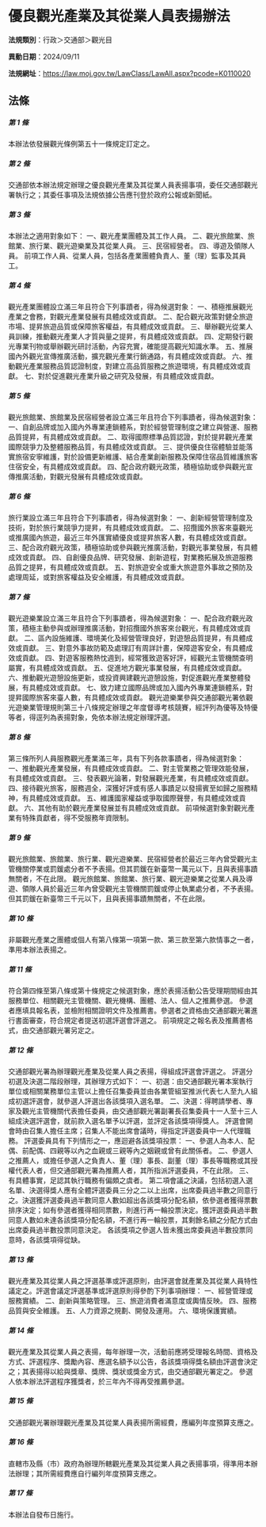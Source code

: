 # 優良觀光產業及其從業人員表揚辦法

**法規類別**：行政＞交通部＞觀光目

**異動日期**：2024/09/11  

**法規網址**：https://law.moj.gov.tw/LawClass/LawAll.aspx?pcode=K0110020





## 法條
##### 第 1 條
本辦法依發展觀光條例第五十一條規定訂定之。

##### 第 2 條
交通部依本辦法規定辦理之優良觀光產業及其從業人員表揚事項，委任交通部觀光署執行之；其委任事項及法規依據公告應刊登於政府公報或新聞紙。

##### 第 3 條
本辦法之適用對象如下：
一、觀光產業團體及其工作人員。
二、觀光旅館業、旅館業、旅行業、觀光遊樂業及其從業人員。
三、民宿經營者。
四、導遊及領隊人員。
前項工作人員、從業人員，包括各產業團體負責人、董（理）監事及其員工。

##### 第 4 條
觀光產業團體設立滿三年且符合下列事蹟者，得為候選對象：
一、積極推展觀光產業之會務，對觀光產業發展有具體成效或貢獻。
二、配合觀光政策對健全旅遊市場、提昇旅遊品質或保障旅客權益，有具體成效或貢獻。
三、舉辦觀光從業人員訓練，推動觀光產業人才質與量之提昇，有具體成效或貢獻。
四、定期發行觀光專業刊物或舉辦觀光研討活動，內容充實，確能提高觀光知識水準。
五、推展國內外觀光宣傳推廣活動，擴充觀光產業行銷通路，有具體成效或貢獻。
六、推動觀光產業服務品質認證制度，對建立高品質服務之旅遊環境，有具體成效或貢獻。
七、對於促進觀光產業升級之研究及發展，有具體成效或貢獻。

##### 第 5 條
觀光旅館業、旅館業及民宿經營者設立滿三年且符合下列事蹟者，得為候選對象：
一、自創品牌或加入國內外專業連鎖體系，對於經營管理制度之建立與營運、服務品質提昇，有具體成效或貢獻。
二、取得國際標準品質認證，對於提昇觀光產業國際競爭力及整體服務品質，有具體成效或貢獻。
三、提供優良住宿體驗並能落實旅宿安寧維護，對於設備更新維護、結合產業創新服務及保障住宿品質維護旅客住宿安全，有具體成效或貢獻。
四、配合政府觀光政策，積極協助或參與觀光宣傳推廣活動，對觀光發展有具體成效或貢獻。

##### 第 6 條
旅行業設立滿三年且符合下列事蹟者，得為候選對象：
一、創新經營管理制度及技術，對於旅行業競爭力提昇，有具體成效或貢獻。
二、招攬國外旅客來臺觀光或推廣國內旅遊，最近三年外匯實績優良或提昇旅客人數，有具體成效或貢獻。
三、配合政府觀光政策，積極協助或參與觀光推廣活動，對觀光事業發展，有具體成效或貢獻。
四、自創優良品牌、研究發展、創新遊程，對業務拓展及旅遊服務品質之提昇，有具體成效或貢獻。
五、對旅遊安全或重大旅遊意外事故之預防及處理周延，或對旅客權益及安全維護，有具體成效或貢獻。

##### 第 7 條
觀光遊樂業設立滿三年且符合下列事蹟者，得為候選對象：
一、配合政府觀光政策，積極主動參與或辦理推廣活動，對招攬國外旅客來台觀光，有具體成效或貢獻。
二、區內設施維護、環境美化及經營管理良好，對遊憩品質提昇，有具體成效或貢獻。
三、對意外事故防範及處理訂有周詳計畫，保障遊客安全，有具體成效或貢獻。
四、對遊客服務熱忱週到，經常獲致遊客好評，經觀光主管機關查明屬實，有具體成效或貢獻。
五、促進地方觀光事業發展，有具體成效或貢獻。
六、推動觀光遊憩設施更新，或投資興建觀光遊憩設施，對促進觀光產業整體發展，有具體成效或貢獻。
七、致力建立國際品牌或加入國內外專業連鎖體系，對提昇國際旅客來臺人數，有具體成效或貢獻。
觀光遊樂業參與交通部觀光署依觀光遊樂業管理規則第三十八條規定辦理之年度督導考核競賽，經評列為優等及特優等者，得逕列為表揚對象，免依本辦法規定辦理評選。

##### 第 8 條
第三條所列人員服務觀光產業滿三年，具有下列各款事蹟者，得為候選對象：
一、推動觀光產業發展，有具體成效或貢獻。
二、對主管業務之管理效能發展，有具體成效或貢獻。
三、發表觀光論著，對發展觀光產業，有具體成效或貢獻。
四、接待觀光旅客，服務週全，深獲好評或有感人事蹟足以發揚賓至如歸之服務精神，有具體成效或貢獻。
五、維護國家權益或爭取國際聲譽，有具體成效或貢獻。
六、其他有助於觀光產業發展並有具體成效或貢獻。
前項候選對象對觀光產業有特殊貢獻者，得不受服務年資限制。

##### 第 9 條
觀光旅館業、旅館業、旅行業、觀光遊樂業、民宿經營者於最近三年內曾受觀光主管機關停業或罰鍰處分者不予表揚。但其罰鍰在新臺幣一萬元以下，且與表揚事蹟無關者，不在此限。
觀光旅館業、旅館業、旅行業、觀光遊樂業之從業人員及導遊、領隊人員於最近三年內曾受觀光主管機關罰鍰或停止執業處分者，不予表揚。但其罰鍰在新臺幣三千元以下，且與表揚事蹟無關者，不在此限。

##### 第 10 條
非屬觀光產業之團體或個人有第八條第一項第一款、第三款至第六款情事之一者，準用本辦法表揚之。

##### 第 11 條
符合第四條至第八條或第十條規定之候選對象，應於表揚活動公告受理期間經由其服務單位、相關觀光主管機關、觀光機構、團體、法人、個人之推薦參選。
參選者應填具報名表，並檢附相關證明文件及推薦書。參選者之資格由交通部觀光署進行書面審查，符合規定者提送初選評選會評選之。
前項規定之報名表及推薦書格式，由交通部觀光署另定之。

##### 第 12 條
交通部觀光署為辦理觀光產業及從業人員之表揚，得組成評選會評選之。
評選分初選及決選二階段辦理，其辦理方式如下：
一、初選：由交通部觀光署本案執行單位或相關業務單位主管以上擔任召集委員並由各業管組室推派代表七人至九人組成初選評選會，就參選人評選出各該獎項入選名單。
二、決選：得聘請學者、專家及觀光主管機關代表擔任委員，由交通部觀光署副署長召集委員十一人至十三人組成決選評選會，就前款入選名單予以評選，並評定各該獎項得獎人。
評選會開會時由召集人擔任主席；召集人不能出席會議時，得指定評選委員中一人代理職務。
評選委員具有下列情形之一，應迴避各該獎項投票：
一、參選人為本人、配偶、前配偶、四親等以內之血親或三親等內之姻親或曾有此關係者。
二、參選人之推薦人，或擔任參選人之負責人、董（理）事長、副董（理）事長等職務或其授權代表人者，但交通部觀光署為推薦人者，其所指派評選委員，不在此限。
三、有具體事實，足認其執行職務有偏頗之虞者。
第二項會議之決議，包括初選入選名單、決選得獎人應有全體評選委員三分之二以上出席，出席委員過半數之同意行之。決選獲評選委員過半數同意人數如超出各該獎項分配名額，依參選者獲得票數排序決定；如有參選者獲得相同票數，則進行再一輪投票決定。獲評選委員過半數同意人數如未達各該獎項分配名額，不進行再一輪投票，其剩餘名額之分配方式由出席委員過半數投票同意決定。
各該獎項之參選人皆未獲出席委員過半數投票同意時，各該獎項得從缺。

##### 第 13 條
觀光產業及其從業人員之評選基準或評選原則，由評選會就產業及其從業人員特性議定之。評選會議定評選基準或評選原則得參酌下列事項辦理：
一、經營管理或服務實績。
二、創新與策略管理。
三、旅遊消費者滿意度或輿情反映。
四、服務品質與安全維護。
五、人力資源之規劃、開發及運用。
六、環境保護實績。

##### 第 14 條
觀光產業及其從業人員之表揚，每年辦理一次，活動前應將受理報名時間、資格及方式、評選程序、獎勵內容、應選名額予以公告，各該獎項得獎名額由評選會決定之；其表揚得以給與獎章、獎牌、獎狀或獎金方式，由交通部觀光署定之。
參選人依本辦法評選程序獲獎者，於三年內不得再受推薦參選。

##### 第 15 條
交通部觀光署辦理觀光產業及其從業人員表揚所需經費，應編列年度預算支應之。

##### 第 16 條
直轄市及縣（市）政府為辦理所轄觀光產業及其從業人員之表揚事項，得準用本辦法辦理；其所需經費應自行編列年度預算支應之。

##### 第 17 條
本辦法自發布日施行。


